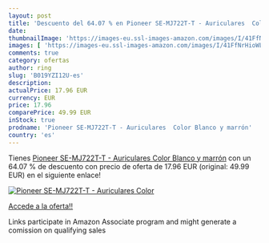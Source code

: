 ```yaml
---
layout: post
title: 'Descuento del 64.07 % en Pioneer SE-MJ722T-T - Auriculares  Color'
date: 
thumbnailImage: 'https://images-eu.ssl-images-amazon.com/images/I/41FfNrHioWL._SL200_.jpg'
images: [ 'https://images-eu.ssl-images-amazon.com/images/I/41FfNrHioWL._SL200_.jpg' ]
comments: true
category: ofertas
author: ring
slug: 'B019YZI12U-es'
description:
actualPrice: 17.96 EUR
currency: EUR
price: 17.96
comparePrice: 49.99 EUR
inStock: true
prodname: 'Pioneer SE-MJ722T-T - Auriculares  Color Blanco y marrón'
country: 'es'
---
```


Tienes [Pioneer SE-MJ722T-T - Auriculares  Color Blanco y marrón](https://www.amazon.es/dp/B019YZI12U/?tag=tolees-21) con un 64.07 % de descuento con precio de oferta de 17.96 EUR (original: 49.99 EUR) en el siguiente enlace!

[![Pioneer SE-MJ722T-T - Auriculares  Color](https://images-eu.ssl-images-amazon.com/images/I/41FfNrHioWL._SL200_.jpg)](https://www.amazon.es/dp/B019YZI12U/?tag=tolees-21)

[Accede a la oferta!!](https://www.amazon.es/dp/B019YZI12U/?tag=tolees-21)

Links participate in Amazon Associate program and might generate a comission on qualifying sales


